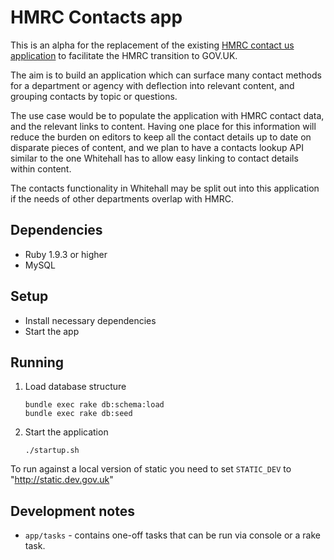 # HMRC Contacts app

This is an alpha for the replacement of the existing
[HMRC contact us application](http://search2.hmrc.gov.uk/kb5/hmrc/contactus/home.page)
to facilitate the HMRC transition to GOV.UK.

The aim is to build an application which can surface many contact methods for a
department or agency with deflection into relevant content, and grouping contacts by
topic or questions.

The use case would be to populate the application with HMRC contact data, and the
relevant links to content. Having one place for this information will reduce the burden
on editors to keep all the contact details up to date on disparate pieces of content,
and we plan to have a contacts lookup API similar to the one Whitehall has to allow easy
linking to contact details within content.

The contacts functionality in Whitehall may be split out into this application if the
needs of other departments overlap with HMRC.

## Dependencies

* Ruby 1.9.3 or higher
* MySQL

## Setup

* Install necessary dependencies
* Start the app

## Running

1. Load database structure

    ```
    bundle exec rake db:schema:load
    bundle exec rake db:seed
    ```

2. Start the application

   ````
   ./startup.sh
   ````

To run against a local version of static you need to set `STATIC_DEV` to "http://static.dev.gov.uk"

## Development notes

* ```app/tasks``` - contains one-off tasks that can be run via console or a rake task.
